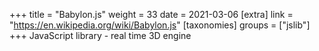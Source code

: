 +++
title = "Babylon.js"
weight = 33
date = 2021-03-06
[extra]
link = "https://en.wikipedia.org/wiki/Babylon.js"
[taxonomies]
groups = ["jslib"]
+++
JavaScript library - real time 3D engine

